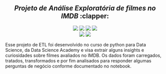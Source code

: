 <!DOCTYPE html>
<html>
  <head>
    <meta charset="utf-8">
    <meta name="viewport" content="width=device-width">
    <link href="style.css" rel="stylesheet" type="text/css" />
  </head>
  <body>
    <h2 align="center"><i>Projeto de Análise Exploratória de filmes no IMDB </i> :clapper: </h2> 
<p align="center">
      <img src="https://img.shields.io/badge/Pandas-2C2D72?style=for-the-badge&logo=pandas&logoColor=white"/>
      <img src="https://img.shields.io/badge/Numpy-777BB4?style=for-the-badge&logo=numpy&logoColor=white"/>
      <img src="https://img.shields.io/badge/Python-3776AB?style=for-the-badge&logo=python&logoColor=white"/>
      <img src="https://img.shields.io/badge/SQLite-07405E?style=for-the-badge&logo=sqlite&logoColor=white"/>
      </br>
      <img src="https://img.shields.io/badge/PROJETO%3A-De%20Estudo-informational"/>
      <a href="https://www.imdb.com/?ref_=nv_home">
        <img src="https://img.shields.io/badge/Fonte-IMDB-yellow"/>
      </a>
  
  <p> Esse projeto de ETL foi desenvolvido no curso de python para Data Science, da Data Science Academy e  visa extrair alguns insights e curiosidades sobre filmes avaliados no IMDB. Os dados foram carregados, tratados, transformados e por fim analisados para responder algumas perguntas de negócio conforme documentado no notebook. </p>
</p>
